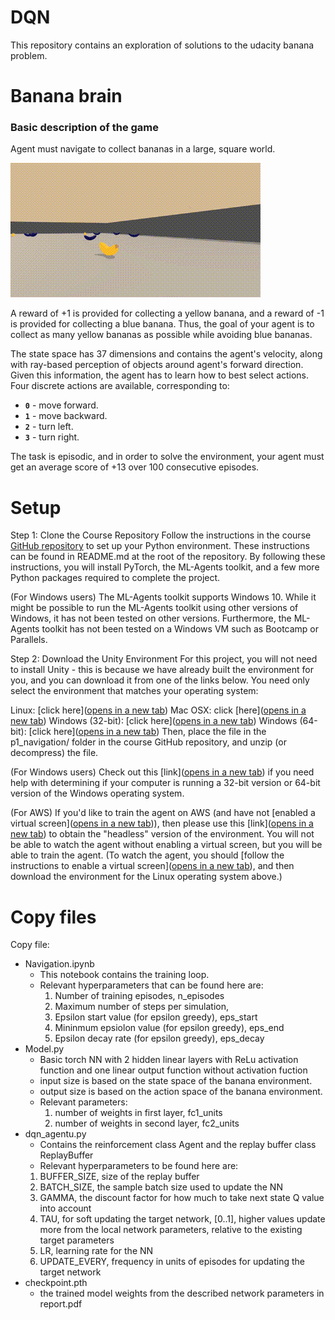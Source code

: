 # DQN

This repository contains an exploration of solutions to the udacity banana problem.

# Banana brain

### Basic description of the game

Agent must navigate to collect bananas in a large, square world.  

![Alt Text](DQN.gif)

A reward of +1 is provided for collecting a yellow banana, and a reward of -1 is provided for collecting a blue banana.  Thus, the goal of your agent is to collect as many yellow bananas as possible while avoiding blue bananas.  

The state space has 37 dimensions and contains the agent's velocity, along with ray-based perception of objects around agent's forward direction.  Given this information, the agent has to learn how to best select actions.  Four discrete actions are available, corresponding to:
- **`0`** - move forward.
- **`1`** - move backward.
- **`2`** - turn left.
- **`3`** - turn right.

The task is episodic, and in order to solve the environment, your agent must get an average score of +13 over 100 consecutive episodes.

# Setup

Step 1: Clone the Course Repository
Follow the instructions in the course [GitHub repository](http://[example.com](https://github.com/udacity/Value-based-methods#dependencies)) to set up your Python environment. These instructions can be found in README.md at the root of the repository. By following these instructions, you will install PyTorch, the ML-Agents toolkit, and a few more Python packages required to complete the project. 

(For Windows users) The ML-Agents toolkit supports Windows 10. While it might be possible to run the ML-Agents toolkit using other versions of Windows, it has not been tested on other versions. Furthermore, the ML-Agents toolkit has not been tested on a Windows VM such as Bootcamp or Parallels.

Step 2: Download the Unity Environment
For this project, you will not need to install Unity - this is because we have already built the environment for you, and you can download it from one of the links below. You need only select the environment that matches your operating system:

Linux: [click here]([opens in a new tab](https://s3-us-west-1.amazonaws.com/udacity-drlnd/P1/Banana/Banana_Linux.zip))
Mac OSX: click [here]([opens in a new tab](https://s3-us-west-1.amazonaws.com/udacity-drlnd/P1/Banana/Banana.app.zip))
Windows (32-bit): [click here]([opens in a new tab](https://s3-us-west-1.amazonaws.com/udacity-drlnd/P1/Banana/Banana_Windows_x86.zip))
Windows (64-bit): [click here]([opens in a new tab](https://s3-us-west-1.amazonaws.com/udacity-drlnd/P1/Banana/Banana_Windows_x86_64.zip))
Then, place the file in the p1_navigation/ folder in the course GitHub repository, and unzip (or decompress) the file.

(For Windows users) Check out this [link]([opens in a new tab](https://support.microsoft.com/en-us/help/827218/how-to-determine-whether-a-computer-is-running-a-32-bit-version-or-64)) if you need help with determining if your computer is running a 32-bit version or 64-bit version of the Windows operating system.

(For AWS) If you'd like to train the agent on AWS (and have not [enabled a virtual screen]([opens in a new tab](https://github.com/Unity-Technologies/ml-agents/blob/master/docs/Training-on-Amazon-Web-Service.md))), then please use this [link]([opens in a new tab](https://s3-us-west-1.amazonaws.com/udacity-drlnd/P1/Banana/Banana_Linux_NoVis.zip)) to obtain the "headless" version of the environment. You will not be able to watch the agent without enabling a virtual screen, but you will be able to train the agent. (To watch the agent, you should [follow the instructions to enable a virtual screen]([opens in a new tab](https://github.com/Unity-Technologies/ml-agents/blob/master/docs/Training-on-Amazon-Web-Service.md)), and then download the environment for the Linux operating system above.)

# Copy files

Copy file:

* Navigation.ipynb
  *   This notebook contains the training loop.
  *   Relevant hyperparameters that can be found here are:
      1) Number of training episodes, n_episodes
      2) Maximum number of steps per simulation,
      3) Epsilon start value (for epsilon greedy), eps_start
      4) Mininmum epsiolon value (for epsilon greedy), eps_end
      5) Epsilon decay rate (for epsilon greedy), eps_decay
* Model.py
  *   Basic torch NN with 2 hidden linear layers with ReLu activation function and one linear output function without activation fuction
  *   input size is based on the state space of the banana environment.
  *   output size is based on the action space of the banana environment.
  * Relevant parameters:
    1) number of weights in first layer, fc1_units
    2) number of weights in second layer, fc2_units
* dqn_agentu.py
  *   Contains the reinforcement class Agent and the replay buffer class ReplayBuffer
  *   Relevant hyperparameters to be found here are:
     1) BUFFER_SIZE, size of the replay buffer
     2) BATCH_SIZE, the sample batch size used to update the NN
     3) GAMMA, the discount factor for how much to take next state Q value into account
     4) TAU, for soft updating the target network, [0..1], higher values update more from the local network parameters, relative to the existing target parameters
     5) LR, learning rate for the NN
     6) UPDATE_EVERY, frequency in units of episodes for updating the target network
 * checkpoint.pth
    * the trained model weights from the described network parameters in report.pdf
